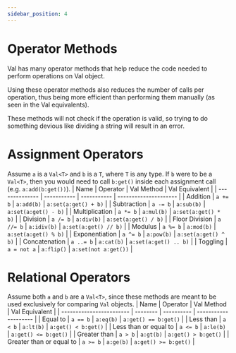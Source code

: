 ```yaml
---
sidebar_position: 4
---
```

# Operator Methods
Val has many operator methods that help reduce the code needed to perform operations on Val object.

Using these operator methods also reduces the number of calls per operation, thus being more efficient than performing them manually (as seen in the Val equivalents).

These methods will not check if the operation is valid, so trying to do something devious like dividing a string will result in an error.
# Assignment Operators
Assume `a` is a `Val<T>` and `b` is a `T`, where `T` is any type. If `b` were to be a `Val<T>`, then you would need to call `b:get()` inside each assignment call (e.g. `a:add(b:get())`).
| Name           | Operator    | Val Method  | Val Equivalent        |
| -------------- | ----------- | ----------- | --------------------- |
| Addition       | `a += b`    | `a:add(b)`  | `a:set(a:get() + b)`  |
| Subtraction    | `a -= b`    | `a:sub(b)`  | `a:set(a:get() - b)`  |
| Multiplication | `a *= b`    | `a:mul(b)`  | `a:set(a:get() * b)`  |
| Division       | `a /= b`    | `a:div(b)`  | `a:set(a:get() / b)`  |
| Floor Division | `a //= b`   | `a:idiv(b)` | `a:set(a:get() // b)` |
| Modulus        | `a %= b`    | `a:mod(b)`  | `a:set(a:get() % b)`  |
| Exponentiation | `a ^= b`    | `a:pow(b)`  | `a:set(a:get() ^ b)`  |
| Concatenation  | `a ..= b`   | `a:cat(b)`  | `a:set(a:get() .. b)` |
| Toggling       | `a = not a` | `a:flip()`  | `a:set(not a:get())`  |
# Relational Operators
Assume both `a` and `b` are a `Val<T>`, since these methods are meant to be used exclusively for comparing `Val` objects.
| Name                     | Operator | Val Method | Val Equivalent       |
| ------------------------ | -------- | ---------- | -------------------- |
| Equal to                 | `a == b` | `a:eq(b)`  | `a:get() == b:get()` |
| Less than                | `a < b`  | `a:lt(b)`  | `a:get() < b:get()`  |
| Less than or equal to    | `a <= b` | `a:le(b)`  | `a:get() <= b:get()` |
| Greater than             | `a > b`  | `a:gt(b)`  | `a:get() > b:get()`  |
| Greater than or equal to | `a >= b` | `a:ge(b)`  | `a:get() >= b:get()` |